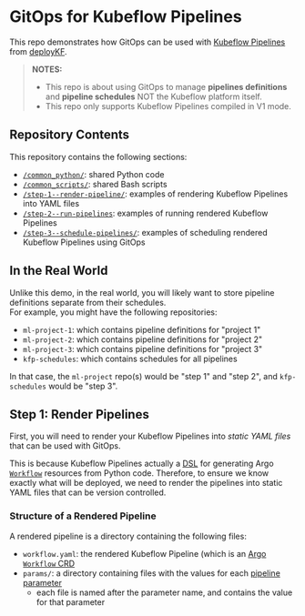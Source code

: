 # GitOps for Kubeflow Pipelines

This repo demonstrates how GitOps can be used with [Kubeflow Pipelines](https://www.deploykf.org/reference/tools/#kubeflow-pipelines) from [deployKF](https://github.com/deployKF/deployKF).

> __NOTES:__ 
> 
> - This repo is about using GitOps to manage __pipelines definitions__ and __pipeline schedules__ NOT the Kubeflow platform itself.
> - This repo only supports Kubeflow Pipelines compiled in V1 mode.

## Repository Contents

This repository contains the following sections:

- [`/common_python/`](./common_python): shared Python code
- [`/common_scripts/`](./common_scripts): shared Bash scripts
- [`/step-1--render-pipeline/`](./step-1--render-pipelines): examples of rendering Kubeflow Pipelines into YAML files
- [`/step-2--run-pipelines`](./step-2--run-pipelines): examples of running rendered Kubeflow Pipelines
- [`/step-3--schedule-pipelines/`](./step-3--schedule-pipelines): examples of scheduling rendered Kubeflow Pipelines using GitOps

## In the Real World

Unlike this demo, in the real world, you will likely want to store pipeline definitions separate from their schedules.
<br>
For example, you might have the following repositories:

- `ml-project-1`: which contains pipeline definitions for "project 1"
- `ml-project-2`: which contains pipeline definitions for "project 2"
- `ml-project-3`: which contains pipeline definitions for "project 3"
- `kfp-schedules`: which contains schedules for all pipelines

In that case, the `ml-project` repo(s) would be "step 1" and "step 2", and `kfp-schedules` would be "step 3".

## Step 1: Render Pipelines

First, you will need to render your Kubeflow Pipelines into _static YAML files_ that can be used with GitOps.

This is because Kubeflow Pipelines actually a [DSL](https://en.wikipedia.org/wiki/Domain-specific_language) for generating Argo [`Workflow`](https://argoproj.github.io/argo-workflows/workflow-concepts/#the-workflow) resources from Python code.
Therefore, to ensure we know exactly what will be deployed, we need to render the pipelines into static YAML files that can be version controlled.

### Structure of a Rendered Pipeline

A rendered pipeline is a directory containing the following files:

- `workflow.yaml`: the rendered Kubeflow Pipeline (which is an [Argo `Workflow` CRD](https://argoproj.github.io/argo-workflows/workflow-concepts/#the-workflow)
- `params/`: a directory containing files with the values for each [pipeline parameter](https://www.kubeflow.org/docs/components/pipelines/v1/sdk/parameters/)
    - each file is named after the parameter name, and contains the value for that parameter